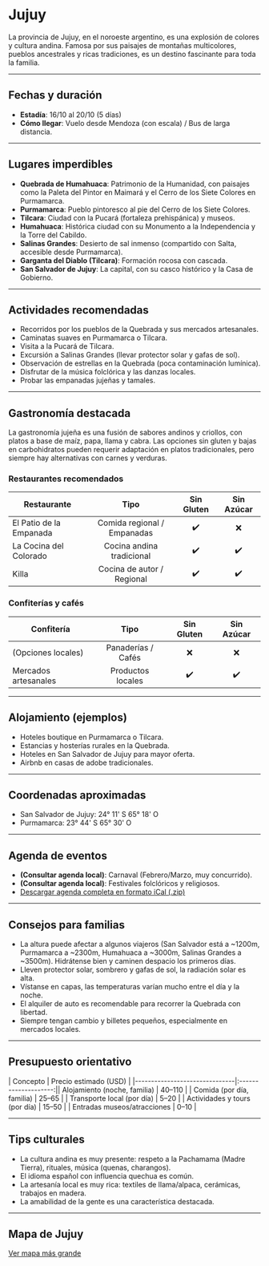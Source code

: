 # Jujuy

La provincia de Jujuy, en el noroeste argentino, es una explosión de colores y cultura andina. Famosa por sus paisajes de montañas multicolores, pueblos ancestrales y ricas tradiciones, es un destino fascinante para toda la familia.

---

## Fechas y duración

- **Estadía**: 16/10 al 20/10 (5 días)
- **Cómo llegar**: Vuelo desde Mendoza (con escala) / Bus de larga distancia.

---

## Lugares imperdibles

- **Quebrada de Humahuaca**: Patrimonio de la Humanidad, con paisajes como la Paleta del Pintor en Maimará y el Cerro de los Siete Colores en Purmamarca.
- **Purmamarca**: Pueblo pintoresco al pie del Cerro de los Siete Colores.
- **Tilcara**: Ciudad con la Pucará (fortaleza prehispánica) y museos.
- **Humahuaca**: Histórica ciudad con su Monumento a la Independencia y la Torre del Cabildo.
- **Salinas Grandes**: Desierto de sal inmenso (compartido con Salta, accesible desde Purmamarca).
- **Garganta del Diablo (Tilcara)**: Formación rocosa con cascada.
- **San Salvador de Jujuy**: La capital, con su casco histórico y la Casa de Gobierno.

---

## Actividades recomendadas

- Recorridos por los pueblos de la Quebrada y sus mercados artesanales.
- Caminatas suaves en Purmamarca o Tilcara.
- Visita a la Pucará de Tilcara.
- Excursión a Salinas Grandes (llevar protector solar y gafas de sol).
- Observación de estrellas en la Quebrada (poca contaminación lumínica).
- Disfrutar de la música folclórica y las danzas locales.
- Probar las empanadas jujeñas y tamales.

---

## Gastronomía destacada

La gastronomía jujeña es una fusión de sabores andinos y criollos, con platos a base de maíz, papa, llama y cabra. Las opciones sin gluten y bajas en carbohidratos pueden requerir adaptación en platos tradicionales, pero siempre hay alternativas con carnes y verduras.

### Restaurantes recomendados

| Restaurante             | Tipo                       | Sin Gluten | Sin Azúcar |
|-------------------------|:--------------------------:|:----------:|:----------:|
| El Patio de la Empanada | Comida regional / Empanadas | ✔️        | ❌         |
| La Cocina del Colorado  | Cocina andina tradicional  | ✔️        | ✔️         |
| Killa                  | Cocina de autor / Regional | ✔️        | ✔️         |

### Confiterías y cafés

| Confitería              | Tipo                       | Sin Gluten | Sin Azúcar |
|-------------------------|:--------------------------:|:----------:|:----------:|
| (Opciones locales)      | Panaderías / Cafés         | ❌         | ❌         |
| Mercados artesanales    | Productos locales          | ✔️        | ✔️         |

---

## Alojamiento (ejemplos)

- Hoteles boutique en Purmamarca o Tilcara.
- Estancias y hosterías rurales en la Quebrada.
- Hoteles en San Salvador de Jujuy para mayor oferta.
- Airbnb en casas de adobe tradicionales.

---

## Coordenadas aproximadas

- San Salvador de Jujuy: 24° 11' S 65° 18' O
- Purmamarca: 23° 44' S 65° 30' O

---

## Agenda de eventos

- **(Consultar agenda local)**: Carnaval (Febrero/Marzo, muy concurrido).
- **(Consultar agenda local)**: Festivales folclóricos y religiosos.
- [Descargar agenda completa en formato iCal (.zip)](../docs/agenda/ariflier1970@gmail.com.ical.zip)

---

## Consejos para familias

- La altura puede afectar a algunos viajeros (San Salvador está a ~1200m, Purmamarca a ~2300m, Humahuaca a ~3000m, Salinas Grandes a ~3500m). Hidrátense bien y caminen despacio los primeros días.
- Lleven protector solar, sombrero y gafas de sol, la radiación solar es alta.
- Vístanse en capas, las temperaturas varían mucho entre el día y la noche.
- El alquiler de auto es recomendable para recorrer la Quebrada con libertad.
- Siempre tengan cambio y billetes pequeños, especialmente en mercados locales.

---

## Presupuesto orientativo

| Concepto                      | Precio estimado (USD) |
|-------------------------------|:--------------------:|| Alojamiento (noche, familia)  | 40–110               |
| Comida (por día, familia)     | 25–65                |
| Transporte local (por día)    | 5–20                 |
| Actividades y tours (por día) | 15–50                |
| Entradas museos/atracciones   | 0–10                 |

---

## Tips culturales

- La cultura andina es muy presente: respeto a la Pachamama (Madre Tierra), rituales, música (quenas, charangos).
- El idioma español con influencia quechua es común.
- La artesanía local es muy rica: textiles de llama/alpaca, cerámicas, trabajos en madera.
- La amabilidad de la gente es una característica destacada.

---

## Mapa de Jujuy

[Ver mapa más grande](https://www.openstreetmap.org/#map=10/-23.597/-65.405)
